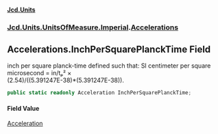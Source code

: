 #### [Jcd.Units](index.md 'index')
### [Jcd.Units.UnitsOfMeasure.Imperial](Jcd.Units.UnitsOfMeasure.Imperial.md 'Jcd.Units.UnitsOfMeasure.Imperial').[Accelerations](Accelerations.md 'Jcd.Units.UnitsOfMeasure.Imperial.Accelerations')

## Accelerations.InchPerSquarePlanckTime Field

inch per square planck-time defined such that: SI centimeter per square microsecond = in/tₚ² ×  
(2.54)/((5.391247E-38)*(5.391247E-38)).

```csharp
public static readonly Acceleration InchPerSquarePlanckTime;
```

#### Field Value
[Acceleration](Acceleration.md 'Jcd.Units.UnitTypes.Acceleration')